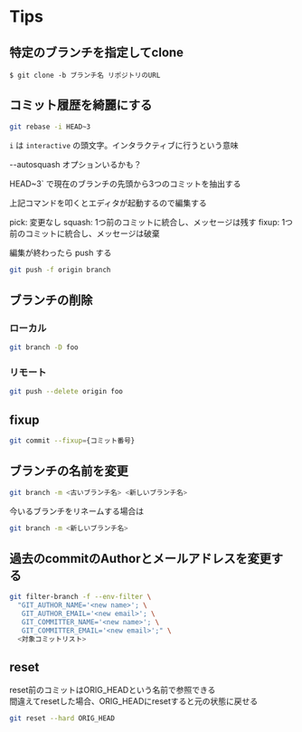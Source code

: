 # Tips

## 特定のブランチを指定してclone

```
$ git clone -b ブランチ名 リポジトリのURL
```

## コミット履歴を綺麗にする

```sh
git rebase -i HEAD~3
```
`i` は `interactive` の頭文字。インタラクティブに行うという意味

--autosquash オプションいるかも？
 
HEAD~3` で現在のブランチの先頭から3つのコミットを抽出する

上記コマンドを叩くとエディタが起動するので編集する

pick: 変更なし
squash: 1つ前のコミットに統合し、メッセージは残す
fixup: 1つ前のコミットに統合し、メッセージは破棄

編集が終わったら push する
```sh
git push -f origin branch
```

## ブランチの削除

### ローカル

```sh
git branch -D foo
```

### リモート

```sh
git push --delete origin foo
```

## fixup
```sh
git commit --fixup={コミット番号}
```

## ブランチの名前を変更
```sh
git branch -m <古いブランチ名> <新しいブランチ名>
```

今いるブランチをリネームする場合は
```sh
git branch -m <新しいブランチ名>
```

## 過去のcommitのAuthorとメールアドレスを変更する

```sh
git filter-branch -f --env-filter \
  "GIT_AUTHOR_NAME='<new name>'; \
   GIT_AUTHOR_EMAIL='<new email>'; \
   GIT_COMMITTER_NAME='<new name>'; \
   GIT_COMMITTER_EMAIL='<new email>';" \
  <対象コミットリスト>
```

## reset

reset前のコミットはORIG_HEADという名前で参照できる  
間違えてresetした場合、ORIG_HEADにresetすると元の状態に戻せる

```sh
git reset --hard ORIG_HEAD
```

